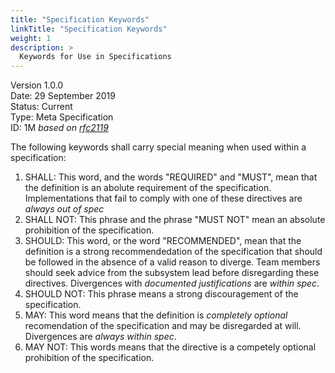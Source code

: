 ```yaml
---
title: "Specification Keywords"
linkTitle: "Specification Keywords"
weight: 1
description: >
  Keywords for Use in Specifications
---
```

Version 1.0.0  
Date: 29 September 2019  
Status: Current  
Type: Meta Specification  
ID: 1M
_based on [rfc2119](https://www.ietf.org/rfc/rfc2119.txt)_

The following keywords shall carry special meaning when used within a
specification:

1. SHALL: This word, and the words "REQUIRED" and "MUST", mean that the
   definition is an abolute requirement of the specification. Implementations
   that fail to comply with one of these directives are *always out of spec*
2. SHALL NOT: This phrase and the phrase "MUST NOT" mean an absolute
   prohibition of the specification.
3. SHOULD: This word, or the word "RECOMMENDED", mean that the definition is a
   strong recommendedation of the specification that should be followed 
   in the absence of a valid reason to diverge. Team members should seek advice
   from the subsystem lead before disregarding these directives. Divergences
   with *documented justifications* are *within spec*.
4. SHOULD NOT: This phrase means a strong discouragement of the specification.
5. MAY: This word means that the definition is *completely optional*
   recomendation of the specification and may be disregarded at will.
   Divergences are *always within spec*.
6. MAY NOT: This words means that the directive is a competely optional
   prohibition of the specification.
